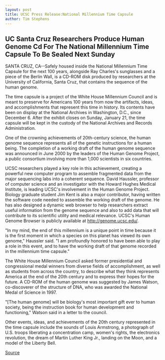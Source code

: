 ```yaml
---
layout: post
title: UCSC Press Release:National Millennium Time Capsule
author: Tim Stephens
---
```


## UC Santa Cruz Researchers Produce Human Genome Cd For The National Millennium Time Capsule To Be Sealed Next Sunday

SANTA CRUZ, CA--Safely housed inside the National Millennium Time Capsule for the next 100 years, alongside Ray Charles's sunglasses and a piece of the Berlin Wall, is a CD-ROM disk produced by researchers at the University of California, Santa Cruz, that contains the sequence of the human genome.

The time capsule is a project of the White House Millennium Council and is meant to preserve for Americans 100 years from now the artifacts, ideas, and accomplishments that represent this time in history. Its contents have been on display at the National Archives in Washington, D.C., since December 6. After the exhibit closes on Sunday, January 21, the time capsule will be kept in the custody of the National Archives and Records Administration.

One of the crowning achievements of 20th-century science, the human genome sequence represents all of the genetic instructions for a human being. The completion of a working draft of the human genome sequence was announced in June 2000 by the leaders of the Human Genome Project, a public consortium involving more than 1,000 scientists in six countries.

UCSC researchers played a key role in this achievement, creating a powerful new computer program to assemble fragmented data from the major sequencing labs into a coherent sequence. David Haussler, professor of computer science and an investigator with the Howard Hughes Medical Institute, is leading UCSC's involvement in the Human Genome Project. Biology graduate student Jim Kent is also a major contributor, having written the software code needed to assemble the working draft of the genome. He has also designed a dynamic web browser to help researchers extract useful information from the genome sequence and also to add data that will contribute to its scientific utility and medical relevance. UCSC's Human Genome Browser is publicly available at <http://genome.ucsc.edu/>.

"In my mind, the end of this millennium is a unique point in time because it is the first moment in which a species on this planet has viewed its own genome," Haussler said. "I am profoundly honored to have been able to play a role in this event, and to have the working draft of that genome recorded in the millennium time capsule."

The White House Millennium Council asked former presidential and congressional medal winners from diverse fields of accomplishment, as well as students from across the country, to describe what they think represents America at the end of the 20th century and to express their hopes for the future. A CD-ROM of the human genome was suggested by James Watson, co-discoverer of the structure of DNA, who was awarded the National Medal of Science in 1997.

"[The human genome] will be biology's most important gift ever to human society, being the instruction book for human development and functioning," Watson said in a letter to the council.

Other events, ideas, and achievements of the 20th century represented in the time capsule include the sounds of Louis Armstrong, a photograph of U.S. troops liberating a concentration camp, women's rights, the electronics revolution, the dream of Martin Luther King Jr., landing on the Moon, and a model of the Liberty Bell.

[Source](http://www1.ucsc.edu/news_events/press_releases/01-02/time_capsule.html "Permalink to UCSC Press Release:National Millennium Time Capsule")